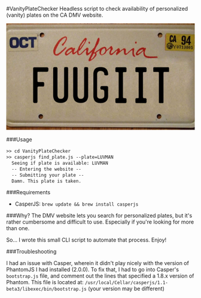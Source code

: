 #VanityPlateChecker
Headless script to check availability of personalized (vanity) plates on the CA DMV website.

![FUUGIIT](fuugiit.jpg)

###Usage

    >> cd VanityPlateChecker
    >> casperjs find_plate.js --plate=LUVMAN
      Seeing if plate is available: LUVMAN
      -- Entering the website --
      -- Submitting your plate --
      Damn. This plate is taken.

###Requirements

- CasperJS: `brew update && brew install casperjs`


###Why?
The DMV website lets you search for personalized plates, but it's rather cumbersome and difficult to use. Especially if you're looking for more than one.

So... I wrote this small CLI script to automate that process. Enjoy!

###Troubleshooting

I had an issue with Casper, wherein it didn't play nicely with the version of PhantomJS I had installed (2.0.0). To fix that, I had to go into Casper's `bootstrap.js` file, and comment out the lines that specified a 1.8.x version of Phantom. This file is located at: `/usr/local/Cellar/casperjs/1.1-beta3/libexec/bin/bootstrap.js` (your version may be different)